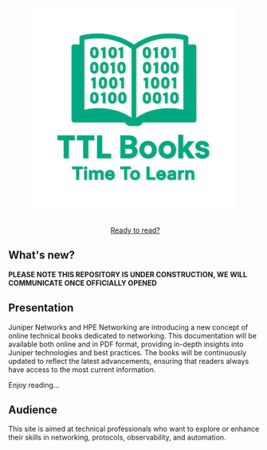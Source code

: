 <p align="center">
  <a href="https://juniper.net">
    <img class="my-icon" src="images/jnpr_logo.png?sanitize=true" alt="logo"/>
  </a>
</p>
<div style="text-align: center; margin-top: 2em;">
  <a href="books/menu/main" class="custom-button">
    <i class="fa-brands fa-readme" style="margin-right: 0.4em;"></i>
    Ready to read?
  </a>
</div>


## What's new?

**PLEASE NOTE THIS REPOSITORY IS UNDER CONSTRUCTION, WE WILL COMMUNICATE ONCE OFFICIALLY OPENED**

## Presentation 

Juniper Networks and HPE Networking are introducing a new concept of online technical books dedicated to networking. This documentation will be available both online and in PDF format, providing in-depth insights into Juniper technologies and best practices. The books will be continuously updated to reflect the latest advancements, ensuring that readers always have access to the most current information.

Enjoy reading...

## Audience 

This site is aimed at technical professionals who want to explore or enhance their skills in networking, protocols, observability, and automation.
